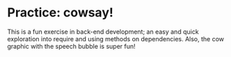 # Practice: cowsay!

This is a fun exercise in back-end development; an easy and quick exploration into require and using methods on dependencies. Also, the cow graphic with the speech bubble is super fun!
